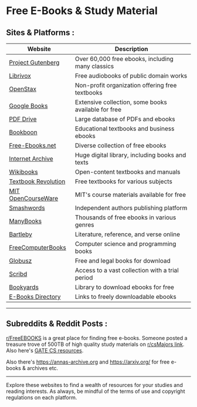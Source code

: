 # Free E-Books & Study Material

## Sites & Platforms : 

| Website                                           | Description                                       |
|---------------------------------------------------|---------------------------------------------------|
| [Project Gutenberg](https://www.gutenberg.org/)    | Over 60,000 free ebooks, including many classics   |
| [Librivox](https://librivox.org/)                  | Free audiobooks of public domain works            |
| [OpenStax](https://openstax.org/)                  | Non-profit organization offering free textbooks    |
| [Google Books](https://books.google.com/)          | Extensive collection, some books available for free |
| [PDF Drive](https://www.pdfdrive.com/)             | Large database of PDFs and ebooks                 |
| [Bookboon](https://bookboon.com/)                 | Educational textbooks and business ebooks         |
| [Free-Ebooks.net](https://www.free-ebooks.net/)   | Diverse collection of free ebooks                 |
| [Internet Archive](https://archive.org/)          | Huge digital library, including books and texts    |
| [Wikibooks](https://en.wikibooks.org/wiki/Main_Page) | Open-content textbooks and manuals              |
| [Textbook Revolution](http://www.textbookrevolution.org/) | Free textbooks for various subjects            |
| [MIT OpenCourseWare](https://ocw.mit.edu/index.htm)    | MIT's course materials available for free       |
| [Smashwords](https://www.smashwords.com/)              | Independent authors publishing platform           |
| [ManyBooks](https://manybooks.net/)                    | Thousands of free ebooks in various genres        |
| [Bartleby](https://www.bartleby.com/)                 | Literature, reference, and verse online           |
| [FreeComputerBooks](http://freecomputerbooks.com/)     | Computer science and programming books            |
| [Globusz](http://www.globusz.com/)                    | Free and legal books for download                 |
| [Scribd](https://www.scribd.com/)                     | Access to a vast collection with a trial period   |
| [Bookyards](https://www.bookyards.com/)               | Library to download ebooks for free               |
| [E-Books Directory](https://www.e-booksdirectory.com/) | Links to freely downloadable ebooks               |

---

## Subreddits & Reddit Posts :

[r/FreeEBOOKS](https://www.reddit.com/r/FreeEBOOKS/) is a great place for finding free e-books. Someone posted a treasure trove of 500TB of high quality study materials on [r/csMajors link](https://www.reddit.com/r/csMajors/comments/18m1oev/want_to_master_data_science_ai_and_more_dive_into/?utm_source=share&utm_medium=web2x&context=3). Also here's [GATE CS resources](https://www.reddit.com/r/GATEtard/comments/10ibbp3/gate_cs_free_resources/?utm_source=share&utm_medium=web2x&context=3).

Also there's https://annas-archive.org and https://arxiv.org/ for free e-books & archives etc.

---

Explore these websites to find a wealth of resources for your studies and reading interests. As always, be mindful of the terms of use and copyright regulations on each platform.
